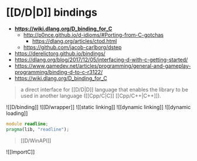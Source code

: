 # [[D/D|D]] bindings

- **https://wiki.dlang.org/D_binding_for_C**
	- http://p0nce.github.io/d-idioms/#Porting-from-C-gotchas
		- https://dlang.org/articles/ctod.html
	- https://github.com/jacob-carlborg/dstep
- https://derelictorg.github.io/bindings/
- https://dlang.org/blog/2017/12/05/interfacing-d-with-c-getting-started/
- https://www.gamedev.net/articles/programming/general-and-gameplay-programming/binding-d-to-c-r3122/
- https://wiki.dlang.org/D_binding_for_C


> a direct interface for [[D/D|D]] language that enables the library to be used in another language ([[Cpp/C|C]] [[Cpp/C++|C++]]).

![[D/binding]]
![[D/wrapper]]
![[static linking]]
![[dynamic linking]]
![[dynamic loading]]

```D
module readline;
pragma(lib, "readline");
```

> [[D/WinAPI]]

![[ImportC]]
